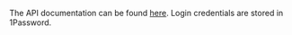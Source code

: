 The API documentation can be found [here](https://docs.andela.com/). Login credentials are stored in 1Password.